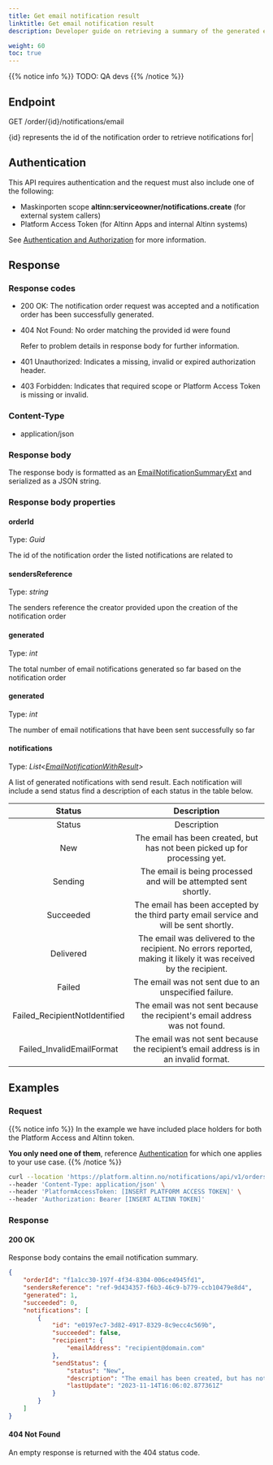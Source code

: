 ```yaml
---
title: Get email notification result
linktitle: Get email notification result 
description: Developer guide on retrieving a summary of the generated email notifications

weight: 60
toc: true
---
```


{{% notice info %}}
TODO: QA devs
{{% /notice %}}


## Endpoint

GET /order/{id}/notifications/email

{id} represents the id of the notification order to retrieve notifications for|

## Authentication

This API requires authentication and the request must also include one of the following: 
- Maskinporten scope __altinn:serviceowner/notifications.create__ (for external system callers) 
- Platform Access Token (for Altinn Apps and internal Altinn systems)

See [Authentication and Authorization](../../../api/#authentication--authorization) for more information.

## Response

### Response codes
- 200 OK: The notification order request was accepted and a notification order has been successfully generated.
- 404 Not Found: No order matching the provided id were found 

  Refer to problem details in response body for further information.
- 401 Unauthorized: Indicates a missing, invalid or expired authorization header.
- 403 Forbidden: Indicates that required scope or Platform Access Token is missing or invalid.

### Content-Type
- application/json

### Response body 
The response body is formatted as an 
[EmailNotificationSummaryExt](https://github.com/Altinn/altinn-notifications/blob/main/src/Altinn.Notifications/Models/EmailNotificationSummaryExt.cs)
and serialized as a JSON string.


### Response body properties

#### orderId
Type: _Guid_

The id of the notification order the listed notifications are related to

#### sendersReference
Type: _string_

The senders reference the creator provided upon the creation of the notification order

#### generated
Type: _int_

The total number of email notifications generated so far based on the notification order

#### generated
Type: _int_

The number of email notifications that have been sent successfully so far

#### notifications
Type: _List\<[EmailNotificationWithResult](https://github.com/Altinn/altinn-notifications/blob/main/src/Altinn.Notifications/Models/EmailNotificationWithResultExt.cs)\>_

A list of generated notifications with send result.
Each notification will include a send status find a description of each status in the table below.


| Status                        | Description       |
|:-----------------------------:|:-----------------:|
| Status                        | Description   | 
| New                           | The email has been created, but has not been picked up for processing yet. |
| Sending                       | The email is being processed and will be attempted sent shortly. |
| Succeeded                     | The email has been accepted by the third party email service and will be sent shortly. |
| Delivered                     | The email was delivered to the recipient. No errors reported, making it likely it was received by the recipient. |
| Failed                        | The email was not sent due to an unspecified failure.|
| Failed_RecipientNotIdentified | The email was not sent because the recipient's email address was not found. |
| Failed_InvalidEmailFormat     | The email was not sent because the recipient’s email address is in an invalid format. |    

## Examples

### Request
{{% notice info %}}
In the example we have included place holders for both the Platform Access and Altinn token.

__You only need one of them__, reference [Authentication](#authentication) for which one applies to your use case.
{{% /notice %}}


```bash
curl --location 'https://platform.altinn.no/notifications/api/v1/orders/f1a1cc30-197f-4f34-8304-006ce4945fd1/notifications/email' \
--header 'Content-Type: application/json' \
--header 'PlatformAccessToken: [INSERT PLATFORM ACCESS TOKEN]' \
--header 'Authorization: Bearer [INSERT ALTINN TOKEN]' 
```

### Response

#### 200 OK
Response body contains the email notification summary.

```json
{
    "orderId": "f1a1cc30-197f-4f34-8304-006ce4945fd1",
    "sendersReference": "ref-9d434357-f6b3-46c9-b779-ccb10479e8d4",
    "generated": 1,
    "succeeded": 0,
    "notifications": [
        {
            "id": "e0197ec7-3d82-4917-8329-8c9ecc4c569b",
            "succeeded": false,
            "recipient": {
                "emailAddress": "recipient@domain.com"
            },
            "sendStatus": {
                "status": "New",
                "description": "The email has been created, but has not been picked up for processing yet.",
                "lastUpdate": "2023-11-14T16:06:02.877361Z"
            }
        }
    ]
}
```

#### 404 Not Found
An empty response is returned with the 404 status code.
